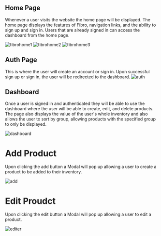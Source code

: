 ## Home Page

Whenever a user visits the website the home page will be displayed. The home page displays the features of Fibro, navigation links, and the ability to sign up and sign in. Users that are already signed in can access the dashboard from the home page.

![fibrohome1](https://user-images.githubusercontent.com/70303734/130323336-6449bd4a-f9c1-47d3-93e2-c36a2d2896a5.png)
![fibrohome2](https://user-images.githubusercontent.com/70303734/130323381-c8c66a84-242c-4619-ad35-9f27cbbce80b.png)
![fibrohome3](https://user-images.githubusercontent.com/70303734/130323384-18eb6dab-522f-40ea-92de-5842137a22bf.png)

## Auth Page

This is where the user will create an account or sign in. Upon successful sign up or sign in, the user will be redirected to the dashboard.
![auth](https://user-images.githubusercontent.com/70303734/130323484-a4f05e07-6cb0-4c5e-94fb-07e92688b457.png)

## Dashboard

Once a user is signed in and authenticated they will be able to use the dashboard where the user will be able to create, edit, and delete products. The page also displays the value of the user's whole inventory and also allows the user to sort by group, allowing products with the specified group to only be displayed.

![dashboard](https://user-images.githubusercontent.com/70303734/130323563-226e714e-dedb-40cb-93c8-bfcd3476d9a4.png)

# Add Product

 Upon clicking the add button a Modal will pop up allowing a user to create a product to be added to their inventory.
 
 ![add](https://user-images.githubusercontent.com/70303734/130323598-1b8e99d4-74a3-4ca0-8698-a80d60db1dbf.png)

# Edit Proudct

Upon clicking the edit button a Modal will pop up allowing a user to edit a product.

![editer](https://user-images.githubusercontent.com/70303734/130323631-c7248f6e-5d65-4f77-a0a6-d47af3dd88af.png)
